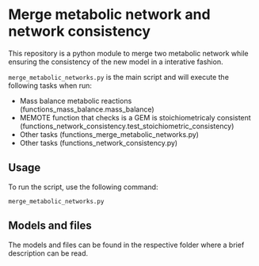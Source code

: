 # Merge metabolic network and network consistency

This repository is a python module to merge two metabolic network while ensuring the consistency of the new model in a interative fashion.

```merge_metabolic_networks.py``` is the main script and will execute the following tasks when run:
- Mass balance metabolic reactions (functions_mass_balance.mass_balance)
- MEMOTE function that checks is a GEM is stoichiometricaly consistent (functions_network_consistency.test_stoichiometric_consistency)
- Other tasks (functions_merge_metabolic_networks.py)
- Other tasks (functions_network_consistency.py) 


## Usage

To run the script, use the following command:

```
merge_metabolic_networks.py
```

## Models and files

The models and files can be found in the respective folder where a brief description can be read.
